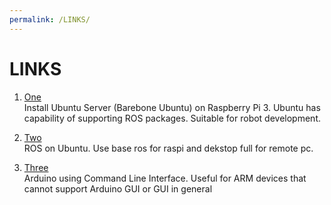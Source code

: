 ```yaml
---
permalink: /LINKS/
---
```


# LINKS
1. [One](https://ubuntu.com/tutorials/how-to-install-ubuntu-on-your-raspberry-pi#4-boot-ubuntu-server)<br>
Install Ubuntu Server (Barebone Ubuntu) on Raspberry Pi 3.
Ubuntu has capability of supporting ROS packages. Suitable for robot development.

2. [Two](http://wiki.ros.org/noetic/Installation/Ubuntu)<br>
ROS on Ubuntu. Use base ros for raspi and dekstop full for remote pc.

3. [Three](https://arduino.github.io/arduino-cli/0.19/getting-started/)<br>
Arduino using Command Line Interface. Useful for ARM devices that cannot support Arduino GUI or GUI in general
